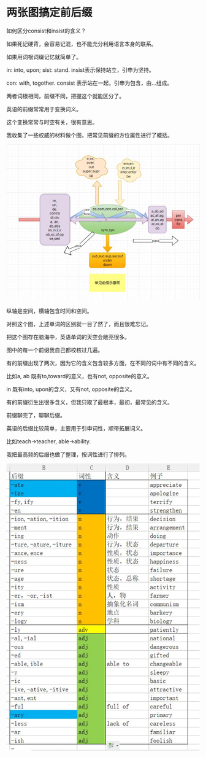 # 两张图搞定前后缀

如何区分consist和insist的含义？

如果死记硬背，会容易记混，也不能充分利用语言本身的联系。

如果用词根词缀记忆就简单了。

in: into, upon; sist: stand. insist表示保持站立，引申为坚持。

con: with, togother. consist 表示站在一起，引申为包含，由...组成。

两者词根相同，前缀不同，把握这个就能区分了。



英语的前缀常常用于变换词义。

这个变换常常与时空有关，很有意思。

我收集了一些权威的材料做个图，把常见前缀的方位属性进行了概括。

<img src="4.3.1.jpg" width="600"/>

纵轴是空间，横轴包含时间和空间。

对照这个图，上述单词的区别就一目了然了，而且很难忘记。

把这个图存在脑海中，英语单词的天空会敞亮很多。

图中的每一个前缀我自己都校核过几遍。

有的前缀出现了两次，因为它的含义包含较多方面，在不同的词中有不同的含义。

比如a, ab 既有to,toward的意义，也有not, opposite的意义。

in 既有into, upon的含义，又有not, opposite的含义。

有的前缀衍生出很多含义，但我只取了最根本，最初，最常见的含义。



前缀聊完了，聊聊后缀。

英语的后缀比较简单，主要用于引申词性，顺带拓展词义。

比如teach->teacher, able->ability.

我把最高频的后缀也做了整理，按词性进行了排列。

<img src="4.3.2.jpg" />